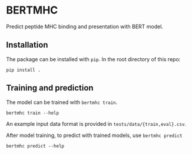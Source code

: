 # BERTMHC

Predict peptide MHC binding and presentation with BERT model.

## Installation
The package can be installed with ``pip``. In the root directory of this repo:

```
pip install .
```

## Training and prediction
The model can be trained with `bertmhc train`.
```
bertmhc train --help
```

An example input data format is provided in ``tests/data/{train,eval}.csv``.

After model training, to predict with trained models, use `bertmhc predict`
```
bertmhc predict --help
```
